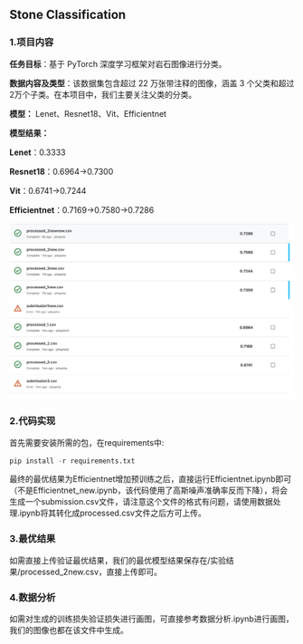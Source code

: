## Stone Classification

### 1.项目内容

**任务目标**：基于 PyTorch 深度学习框架对岩石图像进行分类。

**数据内容及类型**：该数据集包含超过 22 万张带注释的图像，涵盖 3 个父类和超过 2万个子类。在本项目中，我们主要关注父类的分类。

**模型：** Lenet、Resnet18、Vit、Efficientnet

**模型结果：**

**Lenet**：0.3333

**Resnet18**：0.6964->0.7300

**Vit**：0.6741->0.7244

**Efficientnet**：0.7169->0.7580->0.7286

![](实验结果/Kaggle.png)

### 2.代码实现

首先需要安装所需的包，在requirements中:

```python
pip install -r requirements.txt
```

最终的最优结果为Efficientnet增加预训练之后，直接运行Efficientnet.ipynb即可（不是Efficientnet_new.ipynb，该代码使用了高斯噪声准确率反而下降），将会生成一个submission.csv文件，请注意这个文件的格式有问题，请使用数据处理.ipynb将其转化成processed.csv文件之后方可上传。

### 3.最优结果

如需直接上传验证最优结果，我们的最优模型结果保存在/实验结果/processed_2new.csv，直接上传即可。

### 4.数据分析

如需对生成的训练损失验证损失进行画图，可直接参考数据分析.ipynb进行画图，我们的图像也都在该文件中生成。
